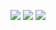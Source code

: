 ![](https://zh.wikipedia.org/wiki/%E9%A3%9B%E7%8C%B4#/media/File:BauW170B.jpg)
![](http://x.imagefapusercontent.com/u/Evazion/7394708/1967950212/002.jpg)
![](http://x.imagefapusercontent.com/u/Evazion/7394708/896208328/009.jpg)
